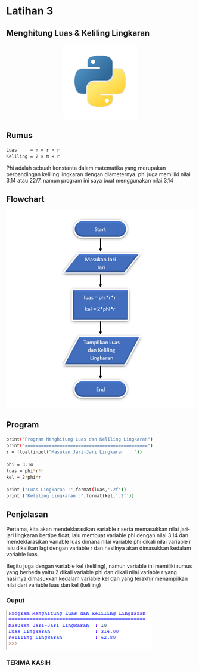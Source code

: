 # Latihan 3
## Menghitung Luas & Keliling Lingkaran

<p align="center">
 <img src="Screenshots/py.png"/>
</p>

## Rumus

```bash
Luas     = π × r × r
Keliling = 2 × π × r
```

<p>Phi adalah sebuah konstanta dalam matematika yang merupakan perbandingan keliling lingkaran dengan diameternya. phi juga memiliki nilai 3,14 atau 22/7. namun program ini saya buat menggunakan nilai 3,14
</p>

## Flowchart 

![Gambar 1](Screenshots/flowchart.png)

## Program

```bash
print("Program Menghitung Luas dan Keliling Lingkaran")
print("==============================================")
r = float(input("Masukan Jari-Jari Lingkaran  : "))

phi = 3.14
luas = phi*r*r
kel = 2*phi*r

print ("Luas Lingkaran :",format(luas,'.2f'))
print ("Keliling Lingkaran :",format(kel,'.2f'))
```

## Penjelasan

<p>Pertama, kita akan mendeklarasikan variable r serta memasukkan nilai jari-jari lingkaran bertipe float, lalu membuat variable phi dengan nilai 3.14 dan mendeklarasikan variable luas dimana nilai variable phi dikali nilai variable r lalu dikalikan lagi dengan variable r dan hasilnya akan dimasukkan kedalam variable luas.

Begitu juga dengan variable kel (keliling), namun variable ini memiliki rumus yang berbeda yaitu 2 dikali variable phi dan dikali nilai variable r yang hasilnya dimasukkan kedalam variable kel dan yang terakhir menampilkan nilai dari variable luas dan kel (keliling)</p>

### Ouput

![Gambar 2](Screenshots/output.png)

### TERIMA KASIH